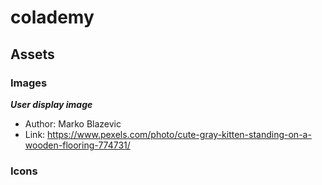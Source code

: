 # colademy
## Assets
### Images
***User display image***
- Author: Marko Blazevic
- Link: https://www.pexels.com/photo/cute-gray-kitten-standing-on-a-wooden-flooring-774731/
### Icons